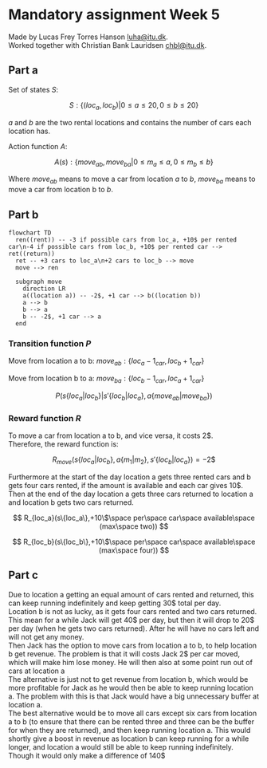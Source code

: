 # Mandatory assignment Week 5

Made by Lucas Frey Torres Hanson [luha@itu.dk](mailto:luha@itu.dk).\
Worked together with Christian Bank Lauridsen [chbl@itu.dk](mailto:chbl@itu.dk).

## Part a

Set of states $S$:

$$
S: \{(loc_a,loc_b) | 0 ≤ a ≤ 20, 0 ≤ b ≤ 20\}
$$

$a$ and $b$ are the two rental locations and contains the number of cars each location has.

Action function $A$:

$$
A(s): \{move_{ab}, move_{ba} | 0 ≤ m_a ≤ a, 0 ≤ m_b ≤ b\}
$$

Where $move_{ab}$ means to move a car from location $a$ to $b$, $move_{ba}$ means to move a car from location b to $b$.

## Part b

```mermaid
flowchart TD
  ren((rent)) -- -3 if possible cars from loc_a, +10$ per rented car\n-4 if possible cars from loc_b, +10$ per rented car --> ret((return))
  ret -- +3 cars to loc_a\n+2 cars to loc_b --> move
  move --> ren

  subgraph move
    direction LR
    a((location a)) -- -2$, +1 car --> b((location b))
    a --> b
    b --> a
    b -- -2$, +1 car --> a
  end
```

### Transition function $P$

Move from location a to b: $move_{ab}: \{loc_a-1_{car}, loc_b+1_{car}\}$

Move from location b to a: $move_{ba}: \{loc_b-1_{car}, loc_a+1_{car}\}$

$$
P(s\{loc_a|loc_b\}|s'\{loc_b|loc_a\},a\{move_{ab}|move_{ba}\})
$$

### Reward function $R$

To move a car from location a to b, and vice versa, it costs 2$.\
Therefore, the reward function is:

$$
R_{move}(s\{loc_a|loc_b\},a\{m_1|m_2\},s'\{loc_b|loc_a\}) = -2\$
$$

Furthermore at the start of the day location a gets three rented cars and b gets four cars rented, if the amount is available and each car gives 10$.\
Then at the end of the day location a gets three cars returned to location a and location b gets two cars returned.

$$
R_{loc_a}(s\{loc_a\},+10\$\space per\space car\space available\space (max\space two))
$$

$$
R_{loc_b}(s\{loc_b\},+10\$\space per\space car\space available\space (max\space four))
$$

## Part c

Due to location a getting an equal amount of cars rented and returned, this can keep running indefinitely and keep getting 30$ total per day.\
Location b is not as lucky, as it gets four cars rented and two cars returned.
This mean for a while Jack will get 40$ per day, but then it will drop to 20$ per day (when he gets two cars returned).
After he will have no cars left and will not get any money.\
Then Jack has the option to move cars from location a to b, to help location b get revenue.
The problem is that it will costs Jack 2$ per car moved, which will make him lose money.
He will then also at some point run out of cars at location a\
The alternative is just not to get revenue from location b, which would be more profitable for Jack as he would then be able to keep running location a.
The problem with this is that Jack would have a big unnecessary buffer at location a.\
The best alternative would be to move all cars except six cars from location a to b (to ensure that there can be rented three and three can be the buffer for when they are returned), and then keep running location a.
This would shortly give a boost in revenue as location b can keep running for a while longer, and location a would still be able to keep running indefinitely.
Though it would only make a difference of 140$
